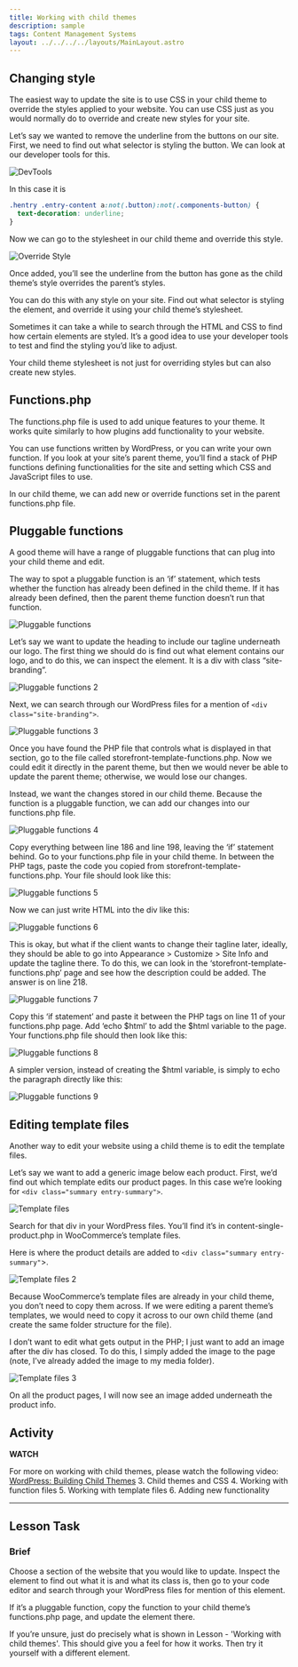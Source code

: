 ```yaml
---
title: Working with child themes
description: sample
tags: Content Management Systems
layout: ../../../../layouts/MainLayout.astro
---
```


## Changing style

The easiest way to update the site is to use CSS in your child theme to override the styles applied to your website. You can use CSS just as you would normally do to override and create new styles for your site.

Let’s say we wanted to remove the underline from the buttons on our site. First, we need to find out what selector is styling the button. We can look at our developer tools for this.

![DevTools](/images/cms/2-3-1.jpg)

In this case it is

```css
.hentry .entry-content a:not(.button):not(.components-button) {
  text-decoration: underline;
}
```

Now we can go to the stylesheet in our child theme and override this style.

![Override Style](/images/cms/2-3-2.jpg)

Once added, you’ll see the underline from the button has gone as the child theme’s style overrides the parent’s styles.

You can do this with any style on your site. Find out what selector is styling the element, and override it using your child theme’s stylesheet.

Sometimes it can take a while to search through the HTML and CSS to find how certain elements are styled. It’s a good idea to use your developer tools to test and find the styling you’d like to adjust.

Your child theme stylesheet is not just for overriding styles but can also create new styles.

## Functions.php

The functions.php file is used to add unique features to your theme. It works quite similarly to how plugins add functionality to your website.

You can use functions written by WordPress, or you can write your own function. If you look at your site’s parent theme, you’ll find a stack of PHP functions defining functionalities for the site and setting which CSS and JavaScript files to use.

In our child theme, we can add new or override functions set in the parent functions.php file.

## Pluggable functions

A good theme will have a range of pluggable functions that can plug into your child theme and edit.

The way to spot a pluggable function is an ‘if’ statement, which tests whether the function has already been defined in the child theme. If it has already been defined, then the parent theme function doesn’t run that function.

![Pluggable functions](/images/cms/2-3-3.jpg)

Let’s say we want to update the heading to include our tagline underneath our logo. The first thing we should do is find out what element contains our logo, and to do this, we can inspect the element. It is a div with class “site-branding”.

![Pluggable functions 2](/images/cms/2-3-4.jpg)

Next, we can search through our WordPress files for a mention of `<div class="site-branding">`.

![Pluggable functions 3](/images/cms/2-3-5.jpg)

Once you have found the PHP file that controls what is displayed in that section, go to the file called storefront-template-functions.php. Now we could edit it directly in the parent theme, but then we would never be able to update the parent theme; otherwise, we would lose our changes.

Instead, we want the changes stored in our child theme. Because the function is a pluggable function, we can add our changes into our functions.php file.

![Pluggable functions 4](/images/cms/2-3-6.jpg)

Copy everything between line 186 and line 198, leaving the ‘if’ statement behind. Go to your functions.php file in your child theme. In between the PHP tags, paste the code you copied from storefront-template-functions.php. Your file should look like this:

![Pluggable functions 5](/images/cms/2-3-7.jpg)

Now we can just write HTML into the div like this:

![Pluggable functions 6](/images/cms/2-3-8.jpg)

This is okay, but what if the client wants to change their tagline later, ideally, they should be able to go into Appearance > Customize > Site Info and update the tagline there. To do this, we can look in the ‘storefront-template-functions.php’ page and see how the description could be added. The answer is on line 218.

![Pluggable functions 7](/images/cms/2-3-9.jpg)

Copy this ‘if statement’ and paste it between the PHP tags on line 11 of your functions.php page. Add ‘echo $html’ to add the $html variable to the page. Your functions.php file should then look like this:

![Pluggable functions 8](/images/cms/2-3-10.jpg)

A simpler version, instead of creating the $html variable, is simply to echo the paragraph directly like this:

![Pluggable functions 9](/images/cms/2-3-11.jpg)

## Editing template files

Another way to edit your website using a child theme is to edit the template files.

Let’s say we want to add a generic image below each product. First, we’d find out which template edits our product pages. In this case we’re looking for `<div class="summary entry-summary">`.

![Template files](/images/cms/2-3-12.jpg)

Search for that div in your WordPress files. You’ll find it’s in content-single-product.php in WooCommerce’s template files.

Here is where the product details are added to `<div class="summary entry-summary"`>.

![Template files 2](/images/cms/2-3-13.jpg)

Because WooCommerce’s template files are already in your child theme, you don’t need to copy them across. If we were editing a parent theme’s templates, we would need to copy it across to our own child theme (and create the same folder structure for the file).

I don’t want to edit what gets output in the PHP; I just want to add an image after the div has closed. To do this, I simply added the image to the page (note, I’ve already added the image to my media folder).

![Template files 3](/images/cms/2-3-14.jpg)

On all the product pages, I will now see an image added underneath the product info.

## Activity

**WATCH**

For more on working with child themes, please watch the following video: [WordPress: Building Child Themes](https://www.linkedin.com/learning/wordpress-building-child-themes-3/level-up-to-wordpress-developer?u=43268076) 3. Child themes and CSS 4. Working with function files 5. Working with template files 6. Adding new functionality

<hr>

## Lesson Task

### Brief

Choose a section of the website that you would like to update. Inspect the element to find out what it is and what its class is, then go to your code editor and search through your WordPress files for mention of this element.

If it’s a pluggable function, copy the function to your child theme’s functions.php page, and update the element there.

If you’re unsure, just do precisely what is shown in Lesson - 'Working with child themes'. This should give you a feel for how it works. Then try it yourself with a different element.
